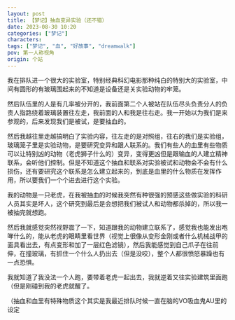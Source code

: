 ```yaml
---
layout: post
title: 【梦记】抽血变异实验（还不错）
date: 2023-08-30 10:20
categories: ["梦记"]
characters: 
tags: ["梦记", "血", "好故事", "dreamwalk"]
pov: 第一人称视角
origin: 个站
---
```


我在排队进一个很大的实验室，特别经典科幻电影那种纯白的特别大的实验室，中间有圆形的有玻璃围起来的不知道是设备还是关实验动物的牢笼。

然后队伍里的人是有几率被分开的，我前面第二个人被站在队伍尽头负责分人的负责人指路绕着玻璃装置往左走，我前面的人和我是往右走。我一开始以为我们是来参观的，后来发现我们是被试，是要抽血的。

然后我越往里走越搞明白了实验内容，往左走的是对照组，往右的我们是实验组，玻璃笼子里是实验动物，是要研究变异和跟人联系的。我们有些人的血里有些物质可以让特别凶的动物（老虎狮子什么的）变异，变得更凶但是跟输血的人建立精神联系，会听他们控制。但是不知道这个抽血和联系对实验被试和动物会不会有什么损伤，还有要研究这个联系是怎么建立起来的，到底是血里的什么物质在发挥作用，所以要我们一个个进去进行这个实验。

我的动物是一只老虎，在我被抽血的时候我突然有种很强的预感这些做实验的科研人员其实是坏人，这个研究到最后是会想把我们被试人和动物都杀掉的，所以我一被抽完就想跑。

然后我就感觉突然视野震了一下，知道跟我的动物建立联系了，感觉我也能发出咆哮什么的，能从老虎的眼睛里看世界（视觉上很像从变形金刚或者什么机械战甲的面具看出去，有点变形和加了一层红色滤镜），然后我能感觉到自己爪子在往前伸，在撞玻璃，有抓住一个什么人扔出去（但是没咬），整个人都很愤怒暴躁也有一点恐惧。

我就知道了我没法一个人跑，要带着老虎一起出去，我就逆着又往实验建筑里面跑（但是刚碰到我的老虎就醒了。

（抽血和血里有特殊物质这个其实是我最近排队时候一直在脑的VO吸血鬼AU里的设定
